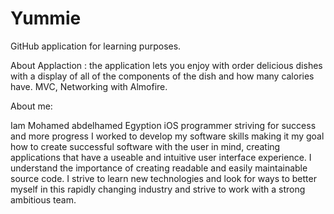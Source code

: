 # Yummie
GitHub application for learning purposes.

About Applaction : 
the application lets you enjoy with order delicious dishes with a display of all of the components of the dish and how many calories have.
MVC, Networking with Almofire.

About me: 

Iam Mohamed abdelhamed Egyption iOS programmer striving for success and more progress I worked to develop my software 
skills making it my goal how to create successful software with the user in mind,
creating applications that have a useable and intuitive user interface experience.
I understand the importance of creating readable and easily maintainable source code. 
I strive to learn new technologies and look for ways to better myself in this rapidly changing industry and strive to work with a strong ambitious team.
